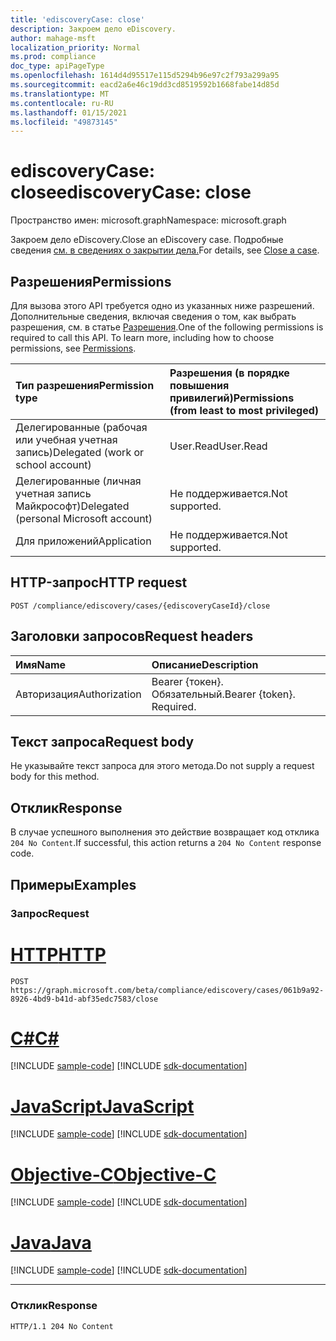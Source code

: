 ```yaml
---
title: 'ediscoveryCase: close'
description: Закроем дело eDiscovery.
author: mahage-msft
localization_priority: Normal
ms.prod: compliance
doc_type: apiPageType
ms.openlocfilehash: 1614d4d95517e115d5294b96e97c2f793a299a95
ms.sourcegitcommit: eacd2a6e46c19dd3cd8519592b1668fabe14d85d
ms.translationtype: MT
ms.contentlocale: ru-RU
ms.lasthandoff: 01/15/2021
ms.locfileid: "49873145"
---
```

# <a name="ediscoverycase-close"></a><span data-ttu-id="48865-103">ediscoveryCase: close</span><span class="sxs-lookup"><span data-stu-id="48865-103">ediscoveryCase: close</span></span>

<span data-ttu-id="48865-104">Пространство имен: microsoft.graph</span><span class="sxs-lookup"><span data-stu-id="48865-104">Namespace: microsoft.graph</span></span>

<span data-ttu-id="48865-105">Закроем дело eDiscovery.</span><span class="sxs-lookup"><span data-stu-id="48865-105">Close an eDiscovery case.</span></span> <span data-ttu-id="48865-106">Подробные сведения [см. в сведениях о закрытии дела.](/microsoft-365/compliance/close-or-delete-case#close-a-case)</span><span class="sxs-lookup"><span data-stu-id="48865-106">For details, see [Close a case](/microsoft-365/compliance/close-or-delete-case#close-a-case).</span></span>

## <a name="permissions"></a><span data-ttu-id="48865-107">Разрешения</span><span class="sxs-lookup"><span data-stu-id="48865-107">Permissions</span></span>

<span data-ttu-id="48865-p102">Для вызова этого API требуется одно из указанных ниже разрешений. Дополнительные сведения, включая сведения о том, как выбрать разрешения, см. в статье [Разрешения](/graph/permissions-reference).</span><span class="sxs-lookup"><span data-stu-id="48865-p102">One of the following permissions is required to call this API. To learn more, including how to choose permissions, see [Permissions](/graph/permissions-reference).</span></span>

|<span data-ttu-id="48865-110">Тип разрешения</span><span class="sxs-lookup"><span data-stu-id="48865-110">Permission type</span></span>|<span data-ttu-id="48865-111">Разрешения (в порядке повышения привилегий)</span><span class="sxs-lookup"><span data-stu-id="48865-111">Permissions (from least to most privileged)</span></span>|
|:---|:---|
|<span data-ttu-id="48865-112">Делегированные (рабочая или учебная учетная запись)</span><span class="sxs-lookup"><span data-stu-id="48865-112">Delegated (work or school account)</span></span>|<span data-ttu-id="48865-113">User.Read</span><span class="sxs-lookup"><span data-stu-id="48865-113">User.Read</span></span>|
|<span data-ttu-id="48865-114">Делегированные (личная учетная запись Майкрософт)</span><span class="sxs-lookup"><span data-stu-id="48865-114">Delegated (personal Microsoft account)</span></span>|<span data-ttu-id="48865-115">Не поддерживается.</span><span class="sxs-lookup"><span data-stu-id="48865-115">Not supported.</span></span>|
|<span data-ttu-id="48865-116">Для приложений</span><span class="sxs-lookup"><span data-stu-id="48865-116">Application</span></span>|<span data-ttu-id="48865-117">Не поддерживается.</span><span class="sxs-lookup"><span data-stu-id="48865-117">Not supported.</span></span>|

## <a name="http-request"></a><span data-ttu-id="48865-118">HTTP-запрос</span><span class="sxs-lookup"><span data-stu-id="48865-118">HTTP request</span></span>

<!-- {
  "blockType": "ignored"
}
-->

``` http
POST /compliance/ediscovery/cases/{ediscoveryCaseId}/close
```

## <a name="request-headers"></a><span data-ttu-id="48865-119">Заголовки запросов</span><span class="sxs-lookup"><span data-stu-id="48865-119">Request headers</span></span>

|<span data-ttu-id="48865-120">Имя</span><span class="sxs-lookup"><span data-stu-id="48865-120">Name</span></span>|<span data-ttu-id="48865-121">Описание</span><span class="sxs-lookup"><span data-stu-id="48865-121">Description</span></span>|
|:---|:---|
|<span data-ttu-id="48865-122">Авторизация</span><span class="sxs-lookup"><span data-stu-id="48865-122">Authorization</span></span>|<span data-ttu-id="48865-p103">Bearer {токен}. Обязательный.</span><span class="sxs-lookup"><span data-stu-id="48865-p103">Bearer {token}. Required.</span></span>|

## <a name="request-body"></a><span data-ttu-id="48865-125">Текст запроса</span><span class="sxs-lookup"><span data-stu-id="48865-125">Request body</span></span>

<span data-ttu-id="48865-126">Не указывайте текст запроса для этого метода.</span><span class="sxs-lookup"><span data-stu-id="48865-126">Do not supply a request body for this method.</span></span>

## <a name="response"></a><span data-ttu-id="48865-127">Отклик</span><span class="sxs-lookup"><span data-stu-id="48865-127">Response</span></span>

<span data-ttu-id="48865-128">В случае успешного выполнения это действие возвращает код отклика `204 No Content`.</span><span class="sxs-lookup"><span data-stu-id="48865-128">If successful, this action returns a `204 No Content` response code.</span></span>

## <a name="examples"></a><span data-ttu-id="48865-129">Примеры</span><span class="sxs-lookup"><span data-stu-id="48865-129">Examples</span></span>

### <a name="request"></a><span data-ttu-id="48865-130">Запрос</span><span class="sxs-lookup"><span data-stu-id="48865-130">Request</span></span>


# <a name="http"></a>[<span data-ttu-id="48865-131">HTTP</span><span class="sxs-lookup"><span data-stu-id="48865-131">HTTP</span></span>](#tab/http)
<!-- {
  "blockType": "request",
  "name": "ediscoverycase_close"
}
-->

``` http
POST https://graph.microsoft.com/beta/compliance/ediscovery/cases/061b9a92-8926-4bd9-b41d-abf35edc7583/close
```
# <a name="c"></a>[<span data-ttu-id="48865-132">C#</span><span class="sxs-lookup"><span data-stu-id="48865-132">C#</span></span>](#tab/csharp)
[!INCLUDE [sample-code](../includes/snippets/csharp/ediscoverycase-close-csharp-snippets.md)]
[!INCLUDE [sdk-documentation](../includes/snippets/snippets-sdk-documentation-link.md)]

# <a name="javascript"></a>[<span data-ttu-id="48865-133">JavaScript</span><span class="sxs-lookup"><span data-stu-id="48865-133">JavaScript</span></span>](#tab/javascript)
[!INCLUDE [sample-code](../includes/snippets/javascript/ediscoverycase-close-javascript-snippets.md)]
[!INCLUDE [sdk-documentation](../includes/snippets/snippets-sdk-documentation-link.md)]

# <a name="objective-c"></a>[<span data-ttu-id="48865-134">Objective-C</span><span class="sxs-lookup"><span data-stu-id="48865-134">Objective-C</span></span>](#tab/objc)
[!INCLUDE [sample-code](../includes/snippets/objc/ediscoverycase-close-objc-snippets.md)]
[!INCLUDE [sdk-documentation](../includes/snippets/snippets-sdk-documentation-link.md)]

# <a name="java"></a>[<span data-ttu-id="48865-135">Java</span><span class="sxs-lookup"><span data-stu-id="48865-135">Java</span></span>](#tab/java)
[!INCLUDE [sample-code](../includes/snippets/java/ediscoverycase-close-java-snippets.md)]
[!INCLUDE [sdk-documentation](../includes/snippets/snippets-sdk-documentation-link.md)]

---


### <a name="response"></a><span data-ttu-id="48865-136">Отклик</span><span class="sxs-lookup"><span data-stu-id="48865-136">Response</span></span>

<!-- {
  "blockType": "response",
  "truncated": true
}
-->

``` http
HTTP/1.1 204 No Content
```
